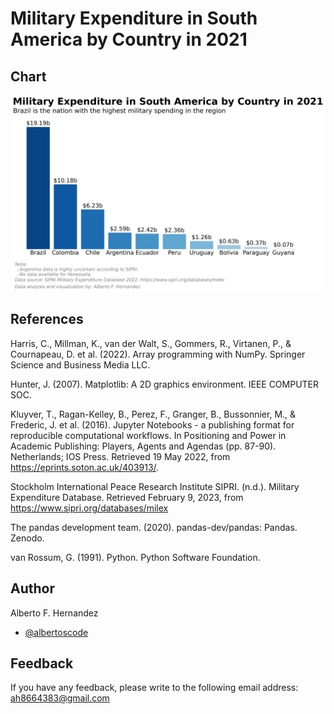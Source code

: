 
# Military Expenditure in South America by Country in 2021

## Chart

![](military_spending_v7.jpg)

## References

Harris, C., Millman, K., van der Walt, S., Gommers, R., Virtanen, P., & Cournapeau, D. et al. (2022). Array programming with NumPy. Springer Science and Business Media LLC. 

Hunter, J. (2007). Matplotlib: A 2D graphics environment. IEEE COMPUTER SOC. 

Kluyver, T., Ragan-Kelley, B., Perez, F., Granger, B., Bussonnier, M., & Frederic, J. et al. (2016). Jupyter Notebooks - a publishing format for reproducible computational workflows. In Positioning and Power in Academic Publishing: Players, Agents and Agendas (pp. 87-90). Netherlands; IOS Press. Retrieved 19 May 2022, from https://eprints.soton.ac.uk/403913/. 

Stockholm International Peace Research Institute SIPRI. (n.d.). Military Expenditure Database. Retrieved February 9, 2023, from https://www.sipri.org/databases/milex 

The pandas development team. (2020). pandas-dev/pandas: Pandas. Zenodo. 

van Rossum, G. (1991). Python. Python Software Foundation. 

## Author

Alberto F. Hernandez

- [@albertoscode](https://github.com/albertoscode)

## Feedback

If you have any feedback, please write to the following email address: ah8664383@gmail.com

